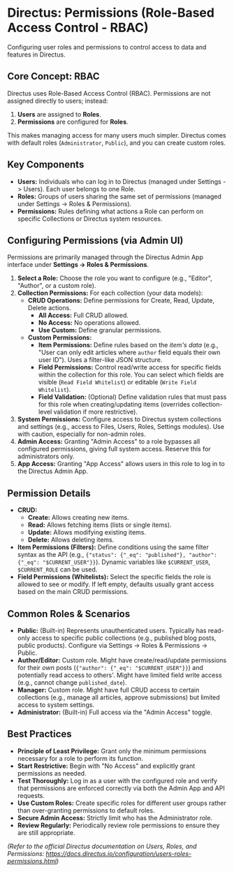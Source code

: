 # Directus: Permissions (Role-Based Access Control - RBAC)

Configuring user roles and permissions to control access to data and features in Directus.

## Core Concept: RBAC

Directus uses Role-Based Access Control (RBAC). Permissions are not assigned directly to users; instead:

1.  **Users** are assigned to **Roles**.
2.  **Permissions** are configured for **Roles**.

This makes managing access for many users much simpler. Directus comes with default roles (`Administrator`, `Public`), and you can create custom roles.

## Key Components

*   **Users:** Individuals who can log in to Directus (managed under Settings -> Users). Each user belongs to one Role.
*   **Roles:** Groups of users sharing the same set of permissions (managed under Settings -> Roles & Permissions).
*   **Permissions:** Rules defining what actions a Role can perform on specific Collections or Directus system resources.

## Configuring Permissions (via Admin UI)

Permissions are primarily managed through the Directus Admin App interface under **Settings -> Roles & Permissions**.

1.  **Select a Role:** Choose the role you want to configure (e.g., "Editor", "Author", or a custom role).
2.  **Collection Permissions:** For each collection (your data models):
    *   **CRUD Operations:** Define permissions for Create, Read, Update, Delete actions.
        *   **All Access:** Full CRUD allowed.
        *   **No Access:** No operations allowed.
        *   **Use Custom:** Define granular permissions.
    *   **Custom Permissions:**
        *   **Item Permissions:** Define rules based on the *item's data* (e.g., "User can only edit articles where `author` field equals their own user ID"). Uses a filter-like JSON structure.
        *   **Field Permissions:** Control read/write access for specific fields within the collection for this role. You can select which fields are visible (`Read Field Whitelist`) or editable (`Write Field Whitelist`).
        *   **Field Validation:** (Optional) Define validation rules that must pass for this role when creating/updating items (overrides collection-level validation if more restrictive).
3.  **System Permissions:** Configure access to Directus system collections and settings (e.g., access to Files, Users, Roles, Settings modules). Use with caution, especially for non-admin roles.
4.  **Admin Access:** Granting "Admin Access" to a role bypasses all configured permissions, giving full system access. Reserve this for administrators only.
5.  **App Access:** Granting "App Access" allows users in this role to log in to the Directus Admin App.

## Permission Details

*   **CRUD:**
    *   **Create:** Allows creating new items.
    *   **Read:** Allows fetching items (lists or single items).
    *   **Update:** Allows modifying existing items.
    *   **Delete:** Allows deleting items.
*   **Item Permissions (Filters):** Define conditions using the same filter syntax as the API (e.g., `{"status": {"_eq": "published"}, "author": {"_eq": "$CURRENT_USER"}}`). Dynamic variables like `$CURRENT_USER`, `$CURRENT_ROLE` can be used.
*   **Field Permissions (Whitelists):** Select the specific fields the role is allowed to see or modify. If left empty, defaults usually grant access based on the main CRUD permissions.

## Common Roles & Scenarios

*   **Public:** (Built-in) Represents unauthenticated users. Typically has read-only access to specific public collections (e.g., published blog posts, public products). Configure via Settings -> Roles & Permissions -> Public.
*   **Author/Editor:** Custom role. Might have create/read/update permissions for their *own* posts (`{"author": {"_eq": "$CURRENT_USER"}}`) and potentially read access to others'. Might have limited field write access (e.g., cannot change `published_date`).
*   **Manager:** Custom role. Might have full CRUD access to certain collections (e.g., manage all articles, approve submissions) but limited access to system settings.
*   **Administrator:** (Built-in) Full access via the "Admin Access" toggle.

## Best Practices

*   **Principle of Least Privilege:** Grant only the minimum permissions necessary for a role to perform its function.
*   **Start Restrictive:** Begin with "No Access" and explicitly grant permissions as needed.
*   **Test Thoroughly:** Log in as a user with the configured role and verify that permissions are enforced correctly via both the Admin App and API requests.
*   **Use Custom Roles:** Create specific roles for different user groups rather than over-granting permissions to default roles.
*   **Secure Admin Access:** Strictly limit who has the Administrator role.
*   **Review Regularly:** Periodically review role permissions to ensure they are still appropriate.

*(Refer to the official Directus documentation on Users, Roles, and Permissions: https://docs.directus.io/configuration/users-roles-permissions.html)*